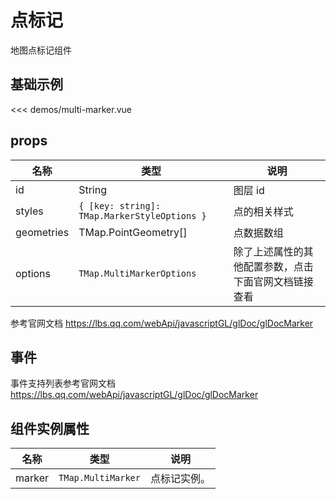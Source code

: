 # 点标记

地图点标记组件


## 基础示例

<MarkerDemo/>

<<< demos/multi-marker.vue

## props

| 名称            | 类型                         | 说明                                                 |
| --------------- | ---------------------------- | ---------------------------------------------------- |
| id         | String                                       | 图层 id          |
| styles     | `{ [key: string]: TMap.MarkerStyleOptions }` | 点的相关样式 |
| geometries | TMap.PointGeometry[]                         | 点数据数组   |
| options   | `TMap.MultiMarkerOptions` |  除了上述属性的其他配置参数，点击下面官网文档链接查看                        |

参考官网文档 https://lbs.qq.com/webApi/javascriptGL/glDoc/glDocMarker

## 事件

事件支持列表参考官网文档 https://lbs.qq.com/webApi/javascriptGL/glDoc/glDocMarker

## 组件实例属性

| 名称            | 类型                         | 说明                                                 |
| --------------- | ---------------------------- | ---------------------------------------------------- |
| marker         | `TMap.MultiMarker` | 点标记实例。                                   |
